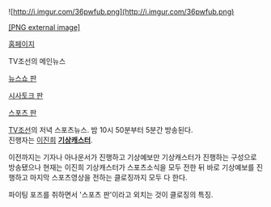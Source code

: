 ![http://i.imgur.com/36pwfub.png](http://i.imgur.com/36pwfub.png)

[[PNG external image]](http://i.imgur.com/36pwfub.png)

[홈페이지](http://www.tvchosun.com/news/sportspan/main.html)

TV조선의 메인뉴스

[뉴스쇼 판](%EB%89%B4%EC%8A%A4%EC%87%BC%20%ED%8C%90.md)

[시사토크 판](%EC%8B%9C%EC%82%AC%ED%86%A0%ED%81%AC%20%ED%8C%90.md)

[스포츠 판](%EC%8A%A4%ED%8F%AC%EC%B8%A0%20%ED%8C%90.md)

[TV조선](TV%EC%A1%B0%EC%84%A0.md)의 저녁 스포츠뉴스. 밤 10시 50분부터 5분간 방송된다.  
진행자는 [이진희](%EC%9D%B4%EC%A7%84%ED%9D%AC.md)
**[기상캐스터](%EA%B8%B0%EC%83%81%EC%BA%90%EC%8A%A4%ED%84%B0.md)**.

이전까지는 기자나 아나운서가 진행하고 기상예보만 기상캐스터가 진행하는 구성으로 방송됐으나 현재는 이진희 기상캐스터가 스포츠소식을 모두 전한
뒤 바로 기상예보를 진행하고 마지막 스포츠영상을 전하는 클로징까지 모두 다 한다.

파이팅 포즈를 취하면서 '스포츠 판'이라고 외치는 것이 클로징의 특징.

